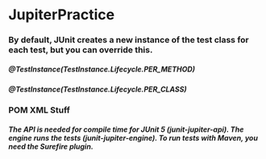 # JupiterPractice

### By default, JUnit creates a new instance of the test class for each test, but you can override this.
##### @TestInstance(TestInstance.Lifecycle.PER_METHOD)
##### @TestInstance(TestInstance.Lifecycle.PER_CLASS)

### POM XML Stuff
##### The API is needed for compile time for JUnit 5 (junit-jupiter-api). The engine runs the tests (junit-jupiter-engine). To run tests with Maven, you need the Surefire plugin.
